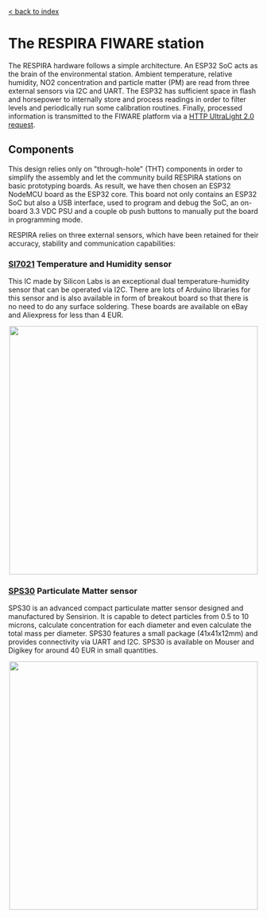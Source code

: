 [< back to index](../README.md)

# The RESPIRA FIWARE station

The RESPIRA hardware follows a simple architecture. An ESP32 SoC acts as the brain of the environmental station. Ambient temperature, relative humidity, NO2 concentration and particle matter (PM) are read from three external sensors via I2C and UART. The ESP32 has sufficient space in flash and horsepower to internally store and process readings in order to filter levels and periodically run some calibration routines. Finally, processed information is transmitted to the FIWARE platform via a [HTTP UltraLight 2.0 request](https://fiware-iotagent-ul.readthedocs.io/en/latest/usermanual/index.html).

## Components

This design relies only on "through-hole" (THT) components in order to simplify the assembly and let the community build RESPIRA stations on basic prototyping boards. As result, we have then chosen an ESP32 NodeMCU board as the ESP32 core. This board not only contains an ESP32 SoC but also a USB interface, used to program and debug the SoC, an on-board 3.3 VDC PSU and a couple ob push buttons to manually put the board in programming mode.

RESPIRA relies on three external sensors, which have been retained for their accuracy, stability and communication capabilities:

### [SI7021](https://www.silabs.com/documents/public/data-sheets/Si7021-A20.pdf) Temperature and Humidity sensor

This IC made by Silicon Labs is an exceptional dual temperature-humidity sensor that can be operated via I2C. There are lots of Arduino libraries for this sensor and is also available in form of breakout board so that there is no need to do any surface soldering. These boards are available on eBay and Aliexpress for less than 4 EUR.

<p align="center">
<img width="500" src="http://www.panstamp.org/pictures/si7021.png">
</p>

### [SPS30](https://www.sensirion.com/en/environmental-sensors/particulate-matter-sensors-pm25/) Particulate Matter sensor

SPS30 is an advanced compact particulate matter sensor designed and manufactured by Sensirion. It is capable to detect particles from 0.5 to 10 microns, calculate concentration for each diameter and even calculate the total mass per diameter. SPS30 features a small package (41x41x12mm) and provides connectivity via UART and I2C. SPS30 is available on Mouser and Digikey for around 40 EUR in small quantities.

<p align="center">
<img width="500" src="http://www.panstamp.org/pictures/SPS30.jpg">
</p>

